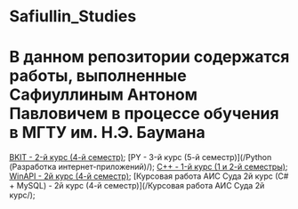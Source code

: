 # Safiullin_Studies
# В данном репозитории содержатся работы, выполненные Сафиуллиным Антоном Павловичем в процессе обучения в МГТУ им. Н.Э. Баумана
[BKIT - 2-й курс (4-й семестр)](/BKIT/);
[PY - 3-й курс (5-й семестр)](/Python (Разработка интернет-приложений)/);
[C++ - 1-й курс (1 и 2-й семестры)](/C++/);
[ WinAPI - 2й курс (4-й семестр)](/WinAPI/);
[Курсовая работа АИС Суда 2й курс (С# + MySQL) - 2й курс (4-й семестр)](/Курсовая работа АИС Суда 2й курс/);
